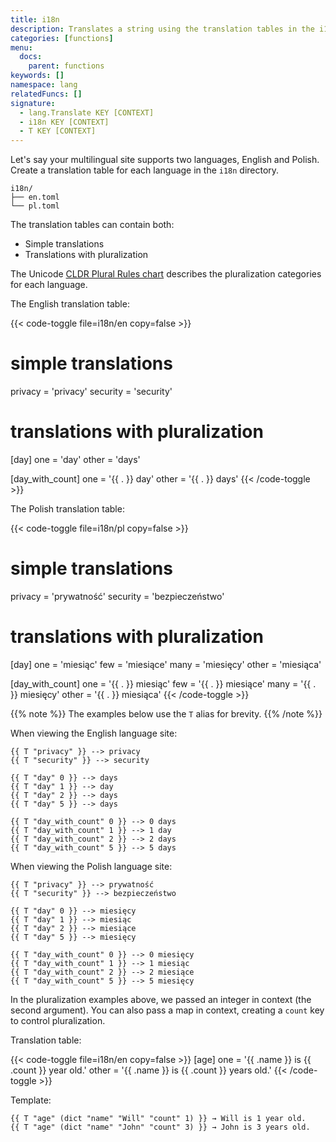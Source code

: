 ```yaml
---
title: i18n
description: Translates a string using the translation tables in the i18n directory.
categories: [functions]
menu:
  docs:
    parent: functions
keywords: []
namespace: lang
relatedFuncs: []
signature:
  - lang.Translate KEY [CONTEXT]
  - i18n KEY [CONTEXT]
  - T KEY [CONTEXT]
---
```


Let's say your multilingual site supports two languages, English and Polish. Create a translation table for each language in the `i18n` directory.

```
i18n/
├── en.toml
└── pl.toml
```

The translation tables can contain both:

- Simple translations
- Translations with pluralization

The Unicode [CLDR Plural Rules chart] describes the pluralization categories for each language.

[CLDR Plural Rules chart]: https://www.unicode.org/cldr/charts/43/supplemental/language_plural_rules.html

The English translation table:

{{< code-toggle file=i18n/en copy=false >}}
# simple translations
privacy = 'privacy'
security = 'security'

# translations with pluralization
[day]
one = 'day'
other = 'days'

[day_with_count]
one = '{{ . }} day'
other = '{{ . }} days'
{{< /code-toggle >}}

The Polish translation table:

{{< code-toggle file=i18n/pl copy=false >}}
# simple translations
privacy = 'prywatność'
security = 'bezpieczeństwo'

# translations with pluralization
[day]
one = 'miesiąc'
few = 'miesiące'
many = 'miesięcy'
other = 'miesiąca'

[day_with_count]
one = '{{ . }} miesiąc'
few = '{{ . }} miesiące'
many = '{{ . }} miesięcy'
other = '{{ . }} miesiąca'
{{< /code-toggle >}}

{{% note %}}
The examples below use the `T` alias for brevity.
{{% /note %}}

When viewing the English language site:

```go-html-template
{{ T "privacy" }} --> privacy
{{ T "security" }} --> security

{{ T "day" 0 }} --> days
{{ T "day" 1 }} --> day
{{ T "day" 2 }} --> days
{{ T "day" 5 }} --> days

{{ T "day_with_count" 0 }} --> 0 days
{{ T "day_with_count" 1 }} --> 1 day
{{ T "day_with_count" 2 }} --> 2 days
{{ T "day_with_count" 5 }} --> 5 days
````

When viewing the Polish language site:

```go-html-template
{{ T "privacy" }} --> prywatność
{{ T "security" }} --> bezpieczeństwo

{{ T "day" 0 }} --> miesięcy
{{ T "day" 1 }} --> miesiąc
{{ T "day" 2 }} --> miesiące
{{ T "day" 5 }} --> miesięcy

{{ T "day_with_count" 0 }} --> 0 miesięcy
{{ T "day_with_count" 1 }} --> 1 miesiąc
{{ T "day_with_count" 2 }} --> 2 miesiące
{{ T "day_with_count" 5 }} --> 5 miesięcy
```

In the pluralization examples above, we passed an integer in context (the second argument). You can also pass a map in context, creating a `count` key to control pluralization.

Translation table:

{{< code-toggle file=i18n/en copy=false >}}
[age]
one = '{{ .name }} is {{ .count }} year old.'
other = '{{ .name }} is {{ .count }} years old.'
{{< /code-toggle >}}

Template:

```go-html-template
{{ T "age" (dict "name" "Will" "count" 1) }} → Will is 1 year old.
{{ T "age" (dict "name" "John" "count" 3) }} → John is 3 years old.
```
